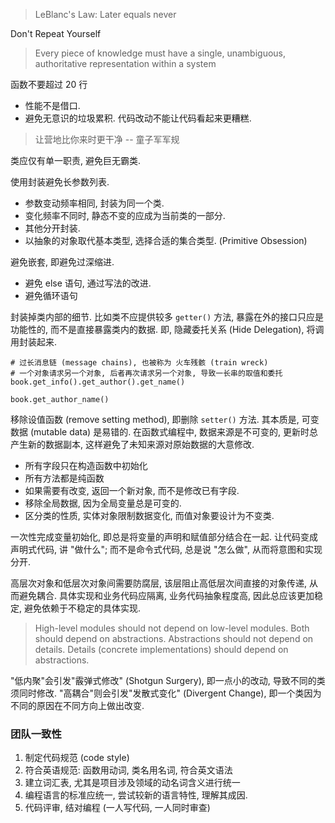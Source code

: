 > LeBlanc's Law: Later equals never


Don't Repeat Yourself

> Every piece of knowledge must have a single, unambiguous, authoritative representation within a system

函数不要超过 20 行
- 性能不是借口. 
- 避免无意识的垃圾累积. 代码改动不能让代码看起来更糟糕.

> 让营地比你来时更干净 -- 童子军军规

类应仅有单一职责, 避免巨无霸类.

使用封装避免长参数列表.
- 参数变动频率相同, 封装为同一个类.
- 变化频率不同时, 静态不变的应成为当前类的一部分.
- 其他分开封装. 
- 以抽象的对象取代基本类型, 选择合适的集合类型. (Primitive Obsession)

避免嵌套, 即避免过深缩进.
- 避免 else 语句, 通过写法的改进.
- 避免循环语句

封装掉类内部的细节. 比如类不应提供较多 `getter()` 方法, 暴露在外的接口只应是功能性的, 而不是直接暴露类内的数据. 即, 隐藏委托关系 (Hide Delegation), 将调用封装起来.

```
# 过长消息链 (message chains), 也被称为 火车残骸 (train wreck)
# 一个对象请求另一个对象, 后者再次请求另一个对象, 导致一长串的取值和委托
book.get_info().get_author().get_name()

book.get_author_name()
```

移除设值函数 (remove setting method), 即删除 `setter()` 方法. 其本质是, 可变数据 (mutable data) 是易错的. 在函数式编程中, 数据来源是不可变的, 更新时总产生新的数据副本, 这样避免了未知来源对原始数据的大意修改.
- 所有字段只在构造函数中初始化
- 所有方法都是纯函数
- 如果需要有改变, 返回一个新对象, 而不是修改已有字段.
- 移除全局数据, 因为全局变量总是可变的.
- 区分类的性质, 实体对象限制数据变化, 而值对象要设计为不变类.

一次性完成变量初始化, 即总是将变量的声明和赋值部分结合在一起. 让代码变成声明式代码, 讲 "做什么"; 而不是命令式代码, 总是说 "怎么做", 从而将意图和实现分开.

高层次对象和低层次对象间需要防腐层, 该层阻止高低层次间直接的对象传递, 从而避免耦合. 具体实现和业务代码应隔离, 业务代码抽象程度高, 因此总应该更加稳定, 避免依赖于不稳定的具体实现.

> High-level modules should not depend on low-level modules. Both should depend on abstractions.
> Abstractions should not depend on details. 
> Details (concrete implementations) should depend on abstractions.

"低内聚"会引发"霰弹式修改" (Shotgun Surgery), 即一点小的改动, 导致不同的类须同时修改. "高耦合"则会引发"发散式变化" (Divergent Change), 即一个类因为不同的原因在不同方向上做出改变. 

### 团队一致性

1. 制定代码规范 (code style)
2. 符合英语规范: 函数用动词, 类名用名词, 符合英文语法
3. 建立词汇表, 尤其是项目涉及领域的动名词含义进行统一
4. 编程语言的标准应统一, 尝试较新的语言特性, 理解其成因.
5. 代码评审, 结对编程 (一人写代码, 一人同时审查)



